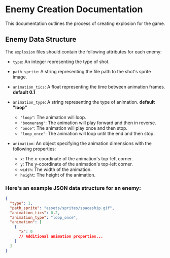# Enemy Creation Documentation

This documentation outlines the process of creating explosion for the game.

## Enemy Data Structure

The `explosion` files should contain the following attributes for each enemy:

- `type`: An integer representing the type of shot.
- `path_sprite`: A string representing the file path to the shot's sprite image.

- `animation_tics`: A float representing the time between animation frames. **default 0.1**
- `animation_type`: A string representing the type of animation. **default "loop"**
    - `"loop"`: The animation will loop.
    - `"boomerang"`: The animation will play forward and then in reverse.
    - `"once"`: The animation will play once and then stop.
    - `"loop_once"`: The animation will loop until the end and then stop.
- `animation`: An object specifying the animation dimensions with the following properties:
    - `x`: The x-coordinate of the animation's top-left corner.
    - `y`: The y-coordinate of the animation's top-left corner.
    - `width`: The width of the animation.
    - `height`: The height of the animation.

### Here's an example JSON data structure for an enemy:

```json
{
  "type": 1,
  "path_sprite": "assets/sprites/spaceship.gif",
  "animation_tics": 0.2,
  "animation_type": "loop_once",
  "animation": [
    {
      "x": 0
      // Additional animation properties...
    }
  ]
}
```